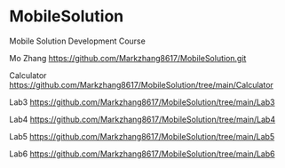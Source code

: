# MobileSolution
Mobile Solution Development Course

Mo Zhang
https://github.com/Markzhang8617/MobileSolution.git

Calculator
https://github.com/Markzhang8617/MobileSolution/tree/main/Calculator

Lab3
https://github.com/Markzhang8617/MobileSolution/tree/main/Lab3

Lab4
https://github.com/Markzhang8617/MobileSolution/tree/main/Lab4

Lab5
https://github.com/Markzhang8617/MobileSolution/tree/main/Lab5

Lab6
https://github.com/Markzhang8617/MobileSolution/tree/main/Lab6
